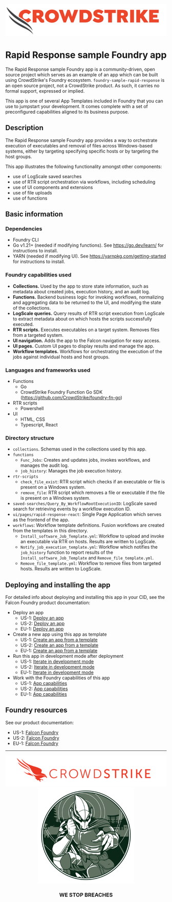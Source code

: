 ![CrowdStrike Falcon](/docs/asset/cs-logo.png?raw=true)

# Rapid Response sample Foundry app

The Rapid Response sample Foundry app is a community-driven, open source project which serves as an example of an app which can be built using CrowdStrike's Foundry ecosystem.
`foundry-sample-rapid-response` is an open source project, not a CrowdStrike product. As such, it carries no formal support, expressed or implied.

This app is one of several App Templates included in Foundry that you can use to jumpstart your development.
It comes complete with a set of preconfigured capabilities aligned to its business purpose.

## Description

The Rapid Response sample Foundry app provides a way to orchestrate execution of executables and removal of files
across Windows-based systems, either by targeting specifying specific hosts or by targeting the host groups.

This app illustrates the following functionality amongst other components:
* use of LogScale saved searches
* use of RTR script orchestration via workflows, including scheduling
* use of UI components and extensions
* use of file uploads
* use of functions

## Basic information

### Dependencies

* Foundry CLI
* Go v1.21+ (needed if modifying functions).  See https://go.dev/learn/ for instructions to install.
* YARN (needed if modifying UI).  See https://yarnpkg.com/getting-started for instructions to install.

### Foundry capabilities used

* **Collections.**  Used by the app to store state information, such as metadata about created jobs, execution history, and an audit log.
* **Functions.**  Backend business logic for invoking workflows, normalizing and aggregating data to be returned to the UI, and modifying the state of the collections.
* **LogScale queries.**  Query results of RTR script execution from LogScale to extract metadata about on which hosts the scripts successfully executed.
* **RTR scripts.**  Executes executables on a target system.  Removes files from a targeted system.
* **UI navigation.**  Adds the app to the Falcon navigation for easy access.
* **UI pages.**  Custom UI pages to display results and manage the app.
* **Workflow templates.**  Workflows for orchestrating the execution of the jobs against individual hosts and host groups.

### Languages and frameworks used

* Functions
  * Go
  * CrowdStrike Foundry Function Go SDK (https://github.com/CrowdStrike/foundry-fn-go)
* RTR scripts
  * Powershell
* UI
  * HTML, CSS
  * Typescript, React

### Directory structure

* `collections`.  Schemas used in the collections used by this app.
* `functions`
  * `Func_Jobs`:  Creates and updates jobs, invokes workflows, and manages the audit log.
  * `job_history`:  Manages the job execution history.
* `rtr-scripts`
  * `check_file_exist`:  RTR script which checks if an executable or file is present on a Windows system.
  * `remove_file`:  RTR script which removes a file or executable if the file is present on a Windows system.
* `saved-searches/Query_By_WorkflowRootExecutionID`:  LogScale saved search for retrieving events by a workflow execution ID.
* `ui/pages/rapid-response-react`:  Single Page Application which serves as the frontend of the app.
* `workflows`: Workflow template definitions.  Fusion workflows are created from the templates in this directory.
  * `Install_software_Job_Template.yml`: Workflow to upload and invoke an executable via RTR on hosts. Results are written to LogScale.
  * `Notify_job_execution_template.yml`: Workflow which notifies the `job_history` function to report results of the `Install_software_Job_Template` and `Remove_file_template.yml`.
  * `Remove_file_template.yml`: Workflow to remove files from targeted hosts.  Results are written to LogScale.

## Deploying and installing the app

For detailed info about deploying and installing this app in your CID, see the Falcon Foundry product documentation:

* Deploy an app
  * US-1: [Deploy an app](https://falcon.crowdstrike.com/documentation/page/ofd46a1c/deploy-an-app)
  * US-2: [Deploy an app](https://falcon.us-2.crowdstrike.com/documentation/page/ofd46a1c/deploy-an-app)
  * EU-1: [Deploy an app](https://falcon.eu-1.crowdstrike.com/documentation/page/ofd46a1c/deploy-an-app)
* Create a new app using this app as template
  * US-1: [Create an app from a template](https://falcon.crowdstrike.com/documentation/page/l159717b/create-an-app#c4378b86)
  * US-2: [Create an app from a template](https://falcon.us-2.crowdstrike.com/documentation/page/l159717b/create-an-app#c4378b86)
  * EU-1: [Create an app from a template](https://falcon.eu-1.crowdstrike.com/documentation/page/l159717b/create-an-app#c4378b86)
* Run this app in development mode after deployment
  * US-1: [Iterate in development mode](https://falcon.crowdstrike.com/documentation/page/fb88e442/view-and-manage-apps#d5175ae2)
  * US-2: [Iterate in development mode](https://falcon.us-2.crowdstrike.com/documentation/page/fb88e442/view-and-manage-apps#d5175ae2)
  * EU-1: [Iterate in development mode](https://falcon.eu-1.crowdstrike.com/documentation/page/fb88e442/view-and-manage-apps#d5175ae2)
* Work with the Foundry capabilities of this app
  * US-1: [App capabilities](https://falcon.crowdstrike.com/documentation/category/u0daabab/app-capabilities)
  * US-2: [App capabilities](https://falcon.us-2.crowdstrike.com/documentation/category/u0daabab/app-capabilities)
  * EU-1: [App capabilities](https://falcon.eu-1.crowdstrike.com/documentation/category/u0daabab/app-capabilities)

## Foundry resources

See our product documentation:
* US-1: [Falcon Foundry](https://falcon.crowdstrike.com/documentation/category/c3d64B8e/falcon-foundry)
* US-2: [Falcon Foundry](https://falcon.us-2.crowdstrike.com/documentation/category/c3d64B8e/falcon-foundry)
* EU-1: [Falcon Foundry](https://falcon.eu-1.crowdstrike.com/documentation/category/c3d64B8e/falcon-foundry)

---

<p align="center"><img src="https://raw.githubusercontent.com/CrowdStrike/falconpy/main/docs/asset/cs-logo-footer.png"><BR/><img width="300px" src="https://raw.githubusercontent.com/CrowdStrike/falconpy/main/docs/asset/adversary-goblin-panda.png"></P>
<h3><P align="center">WE STOP BREACHES</P></h3>
